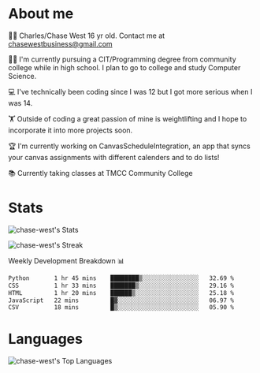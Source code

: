 # About me
🙋‍♂️ Charles/Chase West 16 yr old. Contact me at chasewestbusiness@gmail.com

👨‍🎓 I'm currently pursuing a CIT/Programming degree from community college
while in high school. I plan to go to college and study Computer Science. 

💻 I've technically been coding since I was 12 but
I got more serious when I was 14. 

🏋️ Outside of coding a great passion of mine is weightlifting
and I hope to incorporate it into more projects soon.

🏆 I'm currently working on CanvasScheduleIntegration, an app that syncs your canvas assignments with different calenders and to do lists! 

📚 Currently taking classes at TMCC Community College 

# Stats 

![chase-west's Stats](https://github-readme-stats.vercel.app/api?username=chase-west&theme=prussian&show_icons=true&hide_border=false&count_private=true)


![chase-west's Streak](https://github-readme-streak-stats.herokuapp.com/?user=chase-west&theme=prussian&hide_border=false)

Weekly Development Breakdown 📊
<!--START_SECTION:waka-->

```txt
Python       1 hr 45 mins    ████████▒░░░░░░░░░░░░░░░░   32.69 %
CSS          1 hr 33 mins    ███████▒░░░░░░░░░░░░░░░░░   29.16 %
HTML         1 hr 20 mins    ██████▒░░░░░░░░░░░░░░░░░░   25.18 %
JavaScript   22 mins         █▓░░░░░░░░░░░░░░░░░░░░░░░   06.97 %
CSV          18 mins         █▒░░░░░░░░░░░░░░░░░░░░░░░   05.90 %
```

<!--END_SECTION:waka-->


# Languages 
![chase-west's Top Languages](https://github-readme-stats.vercel.app/api/top-langs/?username=chase-west&theme=prussian&show_icons=true&hide_border=false&layout=compact)


